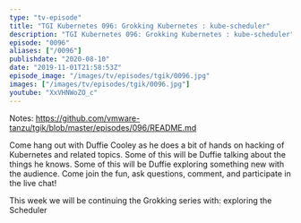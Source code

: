 ```yaml
---
type: "tv-episode"
title: "TGI Kubernetes 096: Grokking Kubernetes : kube-scheduler"
description: "TGI Kubernetes 096: Grokking Kubernetes : kube-scheduler"
episode: "0096"
aliases: ["/0096"]
publishdate: "2020-08-10"
date: "2019-11-01T21:58:53Z"
episode_image: "/images/tv/episodes/tgik/0096.jpg"
images: ["/images/tv/episodes/tgik/0096.jpg"]
youtube: "XxVHNWoZO_c"
---
```


Notes: https://github.com/vmware-tanzu/tgik/blob/master/episodes/096/README.md

Come hang out with Duffie Cooley as he does a bit of hands on hacking of Kubernetes and related topics. Some of this will be Duffie talking about the things he knows. Some of this will be Duffie exploring something new with the audience. Come join the fun, ask questions, comment, and participate in the live chat!

This week we will be continuing the Grokking series with: exploring the Scheduler

